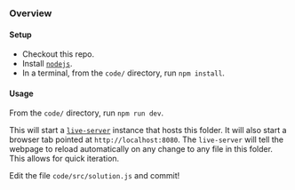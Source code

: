 ### Overview

#### Setup

- Checkout this repo.
- Install [`nodejs`](https://nodejs.org/).
- In a terminal, from the `code/` directory, run `npm install`.

#### Usage

From the `code/` directory, run `npm run dev`.

This will start a [`live-server`](https://github.com/tapio/live-server) instance that hosts this folder. It will also start a browser tab pointed at `http://localhost:8080`. The `live-server` will tell the webpage to reload automatically on any change to any file in this folder. This allows for quick iteration.

Edit the file `code/src/solution.js` and commit!
